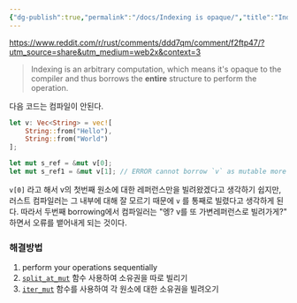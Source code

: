 ```yaml
---
{"dg-publish":true,"permalink":"/docs/Indexing is opaque/","title":"Indexing is opaque"}
---
```


https://www.reddit.com/r/rust/comments/ddd7qm/comment/f2ftp47/?utm_source=share&utm_medium=web2x&context=3

> Indexing is an arbitrary computation, which means it's opaque to the compiler and thus borrows the **entire** structure to perform the operation.

다음 코드는 컴파일이 안된다.

```rust
let v: Vec<String> = vec![
	String::from("Hello"), 
	String::from("World")
];

let mut s_ref = &mut v[0];
let mut s_ref1 = &mut v[1]; // ERROR cannot borrow `v` as mutable more than once at a time
```

`v[0]` 라고 해서 v의 첫번째 원소에 대한 레퍼런스만을 빌려왔겠다고 생각하기 쉽지만, 러스트 컴파일러는 그 내부에 대해 잘 모르기 때문에 `v` 를 통째로 빌렸다고 생각하게 된다. 따라서 두번째 borrowing에서 컴파일러는 "엥? v를 또 가변레퍼런스로 빌려가게?" 하면서 오류를 뱉어내게 되는 것이다.

### 해결방법

1. perform your operations sequentially
2. [`split_at_mut`](https://doc.rust-lang.org/std/primitive.slice.html#method.split_at_mut) 함수 사용하여 소유권을 따로 빌리기
3. [`iter_mut`](https://doc.rust-lang.org/std/primitive.slice.html#method.iter_mut) 함수를 사용하여 각 원소에 대한 소유권을 빌려오기
